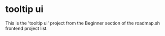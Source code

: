 # tooltip ui

This is the 'tooltip ui' project from the Beginner section of the roadmap.sh frontend project list.
